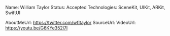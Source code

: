 Name: William Taylor
Status: Accepted
Technologies: SceneKit, UIKit, ARKit, SwiftUI

AboutMeUrl: https://twitter.com/wfltaylor
SourceUrl: 
VideoUrl: https://youtu.be/G6KYe352l7I

<!---
EXAMPLE
Name: John Appleseed
Status: Submitted <or> Winner <or> Distinguished <or> Rejected
Technologies: SwiftUI, RealityKit, CoreGraphic

AboutMeUrl: https://linkedin.com/in/johnappleseed
SourceUrl: https://github.com/johnappleseed/wwdc2025
VideoUrl: https://youtu.be/ABCDE123456
-->
